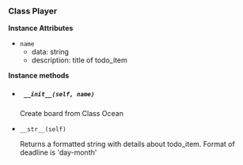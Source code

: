 ### Class Player

__Instance Attributes__

* `name`
  - data: string
  - description: title of todo_item



__Instance methods__

* ##### ` __init__(self, name)`
  
  Create board from Class Ocean



* `__str__(self)`

  Returns a formatted string with details about todo_item.
  Format of deadline is 'day-month'


